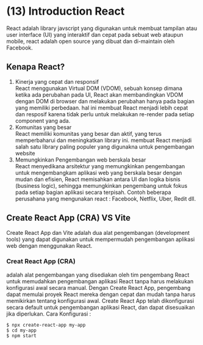 # (13) Introduction React #
React adalah library javscript yang digunakan untuk membuat tampilan atau user interface (UI) yang interaktif dan cepat pada sebuat web ataupun mobile, react adalah open source yang dibuat dan di-maintain oleh Facebook.
## Kenapa React? ##
1. Kinerja yang cepat dan responsif <br>
React menggunakan Virtual DOM (VDOM), sebuah konsep dimana ketika ada perubahan pada UI, React akan membandingkan VDOM dengan DOM di browser dan melakukan perubahan hanya pada bagian yang memiliki perbedaan. hal ini membuat React menjadi lebih cepat dan resposif karena tidak perlu untuk melakukan re-render pada setiap component yang ada.
2. Komunitas yang besar <br>
React memiliki komunitas yang besar dan aktif, yang terus memperbaharui dan meningkatkan library ini. membuat React menjadi salah satu library paling populer yang digunakna untuk pengembangan website
3. Memungkinkan Pengembangan web berskala besar <br>
 React menyedikana arsitektur yang memungkinkan pengembangan untuk mengembangkam aplikasi web yang berskala besar dengan mudan dan efisien, React memisahkan antara UI dan logika bisnis (business logic), sehingga memungkinkan pengembang untuk fokus pada setiap bagian aplikasi secara terpisah. Contoh beberapa perusahana yang mengunakan react : Facebook, Netflix, Uber, Redit dll.
 
 ## Create React App (CRA) VS Vite ##
 Create React App dan Vite adalah dua alat pengembangan (development tools) yang dapat digunakan untuk mempermudah pengembangan aplikasi web dengan menggunakan React. <br>
 ### Creat React App (CRA) ###
 adalah alat pengembangan yang disediakan oleh tim pengembang React untuk memudahkan pengembangan aplikasi React tanpa harus melakukan konfigurasi awal secara manual. Dengan Create React App, pengembang dapat memulai proyek React mereka dengan cepat dan mudah tanpa harus memikirkan tentang konfigurasi awal. Create React App telah dikonfigurasi secara default untuk pengembangan aplikasi React, dan dapat disesuaikan jika diperlukan. <cbr>
 Cara Konfigurasi :
```
$ npx create-react-app my-app
$ cd my-app
$ npm start
```
